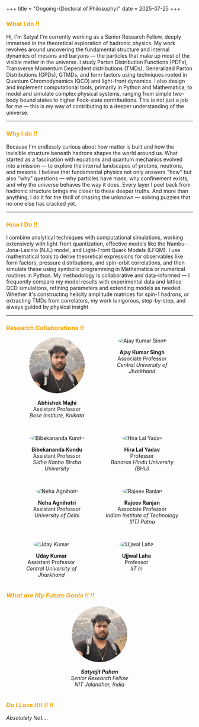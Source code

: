 +++
title = "Ongoing-(Doctoral of Philosophy)"
date = 2025-07-25
+++

### <span style="color: orange;">What I do !!</span>

Hi, I'm Satya! I'm currently working as a Senior Research Fellow, deeply immersed in the theoretical exploration of hadronic physics. My work revolves around uncovering the fundamental structure and internal dynamics of mesons and baryons — the particles that make up most of the visible matter in the universe. I study Parton Distribution Functions (PDFs), Transverse Momentum Dependent distributions (TMDs), Generalized Parton Distributions (GPDs), GTMDs, and form factors using techniques rooted in Quantum Chromodynamics (QCD) and light-front dynamics.
I also design and implement computational tools, primarily in Python and Mathematica, to model and simulate complex physical systems, ranging from simple two-body bound states to higher Fock-state contributions. This is not just a job for me — this is my way of contributing to a deeper understanding of the universe. 

---

### <span style="color: orange;">Why I do !!</span>

Because I'm endlessly curious about how matter is built and how the invisible structure beneath hadrons shapes the world around us. What started as a fascination with equations and quantum mechanics evolved into a mission — to explore the internal landscapes of protons, neutrons, and mesons.
I believe that fundamental physics not only answers "how" but also "why" questions — why particles have mass, why confinement exists, and why the universe behaves the way it does. Every layer I peel back from hadronic structure brings me closer to these deeper truths.
And more than anything, I do it for the thrill of chasing the unknown — solving puzzles that no one else has cracked yet.

---


### <span style="color: orange;">How I Do !!</span>

I combine analytical techniques with computational simulations, working extensively with light-front quantization, effective models like the Nambu–Jona-Lasinio (NJL) model, and Light-Front Quark Models (LFQM). I use mathematical tools to derive theoretical expressions for observables like form factors, pressure distributions, and spin-orbit correlations, and then simulate these using symbolic programming in Mathematica or numerical routines in Python.
My methodology is collaborative and data-informed — I frequently compare my model results with experimental data and lattice QCD simulations, refining parameters and extending models as needed.
Whether it's constructing helicity amplitude matrices for spin-1 hadrons, or extracting TMDs from correlators, my work is rigorous, step-by-step, and always guided by physical insight.

---

### <span style="color: orange;">Research Collaborations !!</span>


<div style="display: flex; flex-wrap: wrap; justify-content: center; gap: 30px;">

  <!-- Collaborator 1 -->
  <div style="width: 200px; text-align: center;">
    <img src="/static/me.jpg" alt="me" style="width: 150px; height: 150px; border-radius: 50%; object-fit: cover;">
    <p>
      <strong>Abhishek Majhi</strong><br>
      Assistant Professor<br>
      <em>Bose Institute, Kolkata</em>
    </p>
  </div>

  <!-- Collaborator 2 -->
  <div style="width: 200px; text-align: center;">
    <img src="/static/ajay_kumar_singh.jpg" alt="Ajay Kumar Singh" style="width: 150px; height: 150px; border-radius: 50%; object-fit: cover;">
    <p>
      <strong>Ajay Kumar Singh</strong><br>
      Associate Professor<br>
      <em>Central University of Jharkhand</em>
    </p>
  </div>

  <!-- Collaborator 3 -->
  <div style="width: 200px; text-align: center;">
    <img src="/static/bibekananda_kundu.jpg" alt="Bibekananda Kundu" style="width: 150px; height: 150px; border-radius: 50%; object-fit: cover;">
    <p>
      <strong>Bibekananda Kundu</strong><br>
      Assistant Professor<br>
      <em>Sidho Kanho Birsha University</em>
    </p>
  </div>

  <!-- Collaborator 4 -->
  <div style="width: 200px; text-align: center;">
    <img src="/static/hira_lal_yadav.jpg" alt="Hira Lal Yadav" style="width: 150px; height: 150px; border-radius: 50%; object-fit: cover;">
    <p>
      <strong>Hira Lal Yadav</strong><br>
      Professor<br>
      <em>Banaras Hindu University (BHU)</em>
    </p>
  </div>

  <!-- Collaborator 5 -->
  <div style="width: 200px; text-align: center;">
    <img src="/static/neha_agnihotri.jpg" alt="Neha Agnihotri" style="width: 150px; height: 150px; border-radius: 50%; object-fit: cover;">
    <p>
      <strong>Neha Agnihotri</strong><br>
      Assistant Professor<br>
      <em>University of Delhi</em>
    </p>
  </div>

  <!-- Collaborator 6 -->
  <div style="width: 200px; text-align: center;">
    <img src="/static/rajeev_ranjan.jpg" alt="Rajeev Ranjan" style="width: 150px; height: 150px; border-radius: 50%; object-fit: cover;">
    <p>
      <strong>Rajeev Ranjan</strong><br>
      Associate Professor<br>
      <em>Indian Institute of Technology (IIT) Patna</em>
    </p>
  </div>

  <!-- Collaborator 7 -->
  <div style="width: 200px; text-align: center;">
    <img src="/static/uday_kumar.jpg" alt="Uday Kumar" style="width: 150px; height: 150px; border-radius: 50%; object-fit: cover;">
    <p>
      <strong>Uday Kumar</strong><br>
      Assistant Professor<br>
      <em>Central University of Jharkhand</em>
    </p>
  </div>

  <!-- Collaborator 8 -->
  <div style="width: 200px; text-align: center;">
    <img src="/static/ujjwal_laha.jpg" alt="Ujjwal Laha" style="width: 150px; height: 150px; border-radius: 50%; object-fit: cover;">
    <p>
      <strong>Ujjwal Laha</strong><br>
      Professor<br>
      <em>IIT In
     </p>
   </div>
  </div>


### <span style="color: orange;">What are My Future Goals !! !!</span>

<div style="display: flex; justify-content: center; margin-top: 20px;">
  <div style="width: 200px; text-align: center;">
    <img src="/static/me.jpg" alt="Test Image" style="width: 150px; height: 150px; border-radius: 50%; object-fit: cover;">
    <p>
      <strong>Satyajit Puhan</strong><br>
      Senior Research Fellow<br>
      <em>NIT Jalandhar, India</em>
    </p>
  </div>
</div>

### <span style="color: orange;">Do I Love It!! !! !!</span>

Absolutely Not....